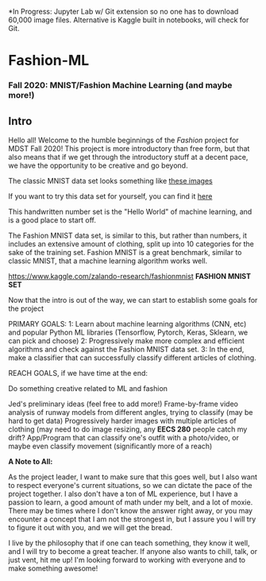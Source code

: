 *In Progress: Jupyter Lab w/ Git extension so no one has to download 60,000 image files. Alternative is Kaggle built in notebooks, will check for Git. 



# Fashion-ML

### Fall 2020: MNIST/Fashion Machine Learning (and maybe more!)

## Intro

Hello all! Welcome to the humble beginnings of the *Fashion* project for MDST Fall 2020! This project is more introductory than free form, but that also means that if we get through the introductory stuff at a decent pace, we have the opportunity to be creative and go beyond. 

The classic MNIST data set looks something like [these images](https://www.google.com/search?q=mnist+numbers&source=lnms&tbm=isch&sa=X&ved=2ahUKEwjuyuDox6XsAhXZPM0KHTgHDWQQ_AUoAXoECA8QAw&biw=1620&bih=938)

If you want to try this data set for yourself, you can find it [here](http://yann.lecun.com/exdb/mnist/)




This handwritten number set is the "Hello World" of machine learning, and is a good place to start off. 

The Fashion MNIST data set, is similar to this, but rather than numbers, it includes an extensive amount of clothing, split up into 10 categories for the sake of the training set. Fashion MNIST is a great benchmark, similar to classic MNIST, that a machine learning algorithm works well. 

https://www.kaggle.com/zalando-research/fashionmnist  **FASHION MNIST SET**

Now that the intro is out of the way, we can start to establish some goals for the project

PRIMARY GOALS:
1: Learn about machine learning algorithms (CNN, etc) and popular Python ML libraries (Tensorflow, Pytorch, Keras, Sklearn, we can pick and choose) 
2: Progressively make more complex and efficient algorithms and check against the Fashion MNIST data set. 
3: In the end, make a classifier that can successfully classify different articles of clothing. 

REACH GOALS, if we have time at the end:

Do something creative related to ML and fashion

Jed's preliminary ideas (feel free to add more!)
Frame-by-frame video analysis of runway models from different angles, trying to classify (may be hard to get data)
Progressively harder images with multiple articles of clothing (may need to do image resizing, any **EECS 280** people catch my drift?
App/Program that can classify one's outfit with a photo/video, or maybe even classify movement (significantly more of a reach)


**A Note to All:**

As the project leader, I want to make sure that this goes well, but I also want to respect everyone's current situations, so we can dictate the pace of the project together. I also don't have a ton of ML experience, but I have a passion to learn, a good amount of math under my belt, and a lot of moxie. There may be times where I don't know the answer right away, or you may encounter a concept that I am not the strongest in, but I assure you I will try to figure it out with you, and we will get the bread. 

I live by the philosophy that if one can teach something, they know it well, and I will try to become a great teacher. If anyone also wants to chill, talk, or just vent, hit me up! I'm looking forward to working with everyone and to make something awesome!

